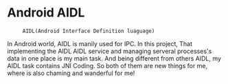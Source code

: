 Android AIDL
===========================================================================================
		 AIDL(Android Interface Definition luaguage)
In Android world, AIDL is manily used for IPC. In this project, That implementing the AIDL 
AIDL service and managing serveral processes's data in one place is my main task. And being 
different from others AIDL, my AIDL task contains JNI Coding. So both of them are new things
for me, where is also chaming and wanderful for me!
